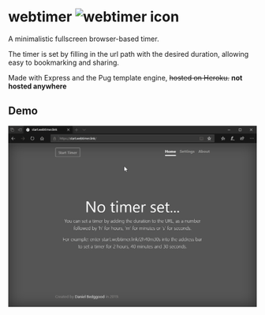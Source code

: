 # webtimer <img src="./public/safari-pinned-tab.svg" alt="webtimer icon" width="25"/>

A minimalistic fullscreen browser-based timer.

The timer is set by filling in the url path with the desired duration, allowing easy to bookmarking and sharing.

Made with Express and the Pug template engine, ~~hosted on Heroku.~~ **not hosted anywhere**

## Demo
<img src="./demo.gif" alt="demo"/>
